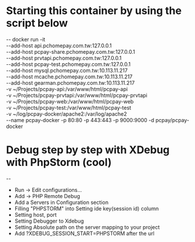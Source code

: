 # Starting this container by using the script below
--
docker run -it \
--add-host api.pchomepay.com.tw:127.0.0.1 \
--add-host pcpay-share.pchomepay.com.tw:127.0.0.1 \
--add-host prvtapi.pchomepay.com.tw:127.0.0.1 \
--add-host pcpay-test.pchomepay.com.tw:127.0.0.1 \
--add-host mysql.pchomepay.com.tw:10.113.11.217 \
--add-host mcache.pchomepay.com.tw:10.113.11.217 \
--add-host gearman.pchomepay.com.tw:10.113.11.217 \
-v ~/Projects/pcpay-api:/var/www/html/pcpay-api \
-v ~/Projects/pcpay-prvtapi:/var/www/html/pcpay-prvtapi \
-v ~/Projects/pcpay-web:/var/www/html/pcpay-web \
-v ~/Projects/pcpay-test:/var/www/html/pcpay-test \
-v ~/log/pcpay-docker/apache2:/var/log/apache2 \
--name pcpay-docker -p 80:80 -p 443:443 -p 9000:9000 -d pcpay/pcpay-docker


# Debug step by step with XDebug with PhpStorm (cool)
--
* Run -> Edit configurations...
* Add -> PHP Remote Debug
* Add a Servers in Configuration section
* Filling "PHPSTORM" into Setting ide key(session id) column
* Setting host, port
* Setting Debugger to Xdebug
* Setting Absolute path on the server mapping to your project
* Add ?XDEBUG_SESSION_START=PHPSTORM after the url




